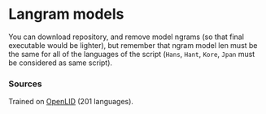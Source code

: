 # Langram models

You can download repository, and remove model ngrams (so that final executable would be lighter), but remember that ngram model len must be the same for all of the languages of the script (`Hans`, `Hant`, `Kore`, `Jpan` must be considered as same script).

### Sources

Trained on [OpenLID](https://github.com/laurieburchell/open-lid-dataset) (201 languages).
